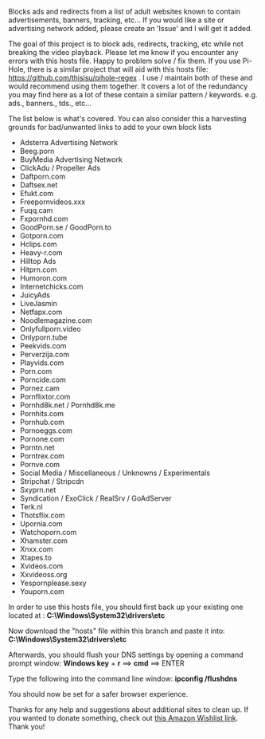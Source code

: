 Blocks ads and redirects from a list of adult websites known to contain advertisements, banners, tracking, etc...
If you would like a site or advertising network added, please create an 'Issue' and I will get it added.

The goal of this project is to block ads, redirects, tracking, etc while not breaking the video playback. Please let me know if you encounter any errors with this hosts file. Happy to problem solve / fix them.
If you use Pi-Hole, there is a similar project that will aid with this hosts file: https://github.com/thisisu/pihole-regex . I use / maintain both of these and would recommend using them together.
It covers a lot of the redundancy you may find here as a lot of these contain a similar pattern / keywords. e.g. ads., banners., tds., etc...

The list below is what's covered. You can also consider this a harvesting grounds for bad/unwanted links to add to your own block lists

-  Adsterra Advertising Network
-  Beeg.porn
-  BuyMedia Advertising Network
-  ClickAdu / Propeller Ads
-  Daftporn.com
-  Daftsex.net
-  Efukt.com
-  Freepornvideos.xxx
-  Fuqq.cam
-  Fxpornhd.com
-  GoodPorn.se / GoodPorn.to
-  Gotporn.com
-  Hclips.com
-  Heavy-r.com
-  Hilltop Ads
-  Hitprn.com
-  Humoron.com
-  Internetchicks.com
-  JuicyAds
-  LiveJasmin
-  Netfapx.com
-  Noodlemagazine.com
-  Onlyfullporn.video
-  Onlyporn.tube
-  Peekvids.com
-  Perverzija.com
-  Playvids.com
-  Porn.com
-  Porncide.com
-  Pornez.cam
-  Pornflixtor.com
-  Pornhd8k.net / Pornhd8k.me
-  Pornhits.com
-  Pornhub.com
-  Pornoeggs.com
-  Pornone.com
-  Porntn.net
-  Porntrex.com
-  Pornve.com
-  Social Media / Miscellaneous / Unknowns / Experimentals
-  Stripchat / Stripcdn
-  Sxyprn.net
-  Syndication / ExoClick / RealSrv / GoAdServer
-  Terk.nl
-  Thotsflix.com
-  Upornia.com
-  Watchoporn.com
-  Xhamster.com
-  Xnxx.com
-  Xtapes.to
-  Xvideos.com
-  Xxvideoss.org
-  Yespornplease.sexy
-  Youporn.com


In order to use this hosts file, you should first back up your existing one located at : <b>C:\Windows\System32\drivers\etc</b>

Now download the "hosts" file within this branch and paste it into: <b>C:\Windows\System32\drivers\etc</b>

Afterwards, you should flush your DNS settings by opening a command prompt window: <b>Windows key</b> + <b>r</b> ==> <b>cmd</b> ==> ENTER

Type the following into the command line window: <b>ipconfig /flushdns</b>

You should now be set for a safer browser experience.

Thanks for any help and suggestions about additional sites to clean up. If you wanted to donate something, check out <a href="https://www.amazon.com/hz/wishlist/ls/C2QC509ZM1BG?ref_=wl_share">this Amazon Wishlist link</a>. Thank you!